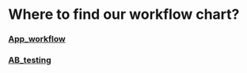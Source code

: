 # Where to find our workflow chart?

### [App_workflow](https://app.diagrams.net/?libs=general;flowchart#Hudothemath1984%2Fdraw_diagram%2Fmaster%2Fapi_workflow.drawio)
### [AB_testing](https://app.diagrams.net/#Hudothemath1984%2Fdraw_diagram%2Fmaster%2Fwf_ab_testing.drawio)
